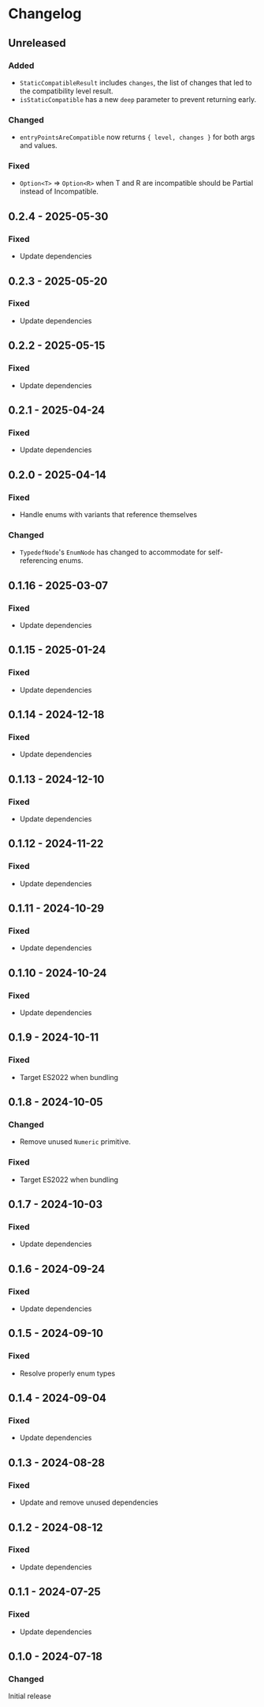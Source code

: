 # Changelog

## Unreleased

### Added

- `StaticCompatibleResult` includes `changes`, the list of changes that led to the compatibility level result.
- `isStaticCompatible` has a new `deep` parameter to prevent returning early.

### Changed

- `entryPointsAreCompatible` now returns `{ level, changes }` for both args and values.

### Fixed

- `Option<T>` => `Option<R>` when T and R are incompatible should be Partial instead of Incompatible.

## 0.2.4 - 2025-05-30

### Fixed

- Update dependencies

## 0.2.3 - 2025-05-20

### Fixed

- Update dependencies

## 0.2.2 - 2025-05-15

### Fixed

- Update dependencies

## 0.2.1 - 2025-04-24

### Fixed

- Update dependencies

## 0.2.0 - 2025-04-14

### Fixed

- Handle enums with variants that reference themselves

### Changed

- `TypedefNode`'s `EnumNode` has changed to accommodate for self-referencing enums.

## 0.1.16 - 2025-03-07

### Fixed

- Update dependencies

## 0.1.15 - 2025-01-24

### Fixed

- Update dependencies

## 0.1.14 - 2024-12-18

### Fixed

- Update dependencies

## 0.1.13 - 2024-12-10

### Fixed

- Update dependencies

## 0.1.12 - 2024-11-22

### Fixed

- Update dependencies

## 0.1.11 - 2024-10-29

### Fixed

- Update dependencies

## 0.1.10 - 2024-10-24

### Fixed

- Update dependencies

## 0.1.9 - 2024-10-11

### Fixed

- Target ES2022 when bundling

## 0.1.8 - 2024-10-05

### Changed

- Remove unused `Numeric` primitive.

### Fixed

- Target ES2022 when bundling

## 0.1.7 - 2024-10-03

### Fixed

- Update dependencies

## 0.1.6 - 2024-09-24

### Fixed

- Update dependencies

## 0.1.5 - 2024-09-10

### Fixed

- Resolve properly enum types

## 0.1.4 - 2024-09-04

### Fixed

- Update dependencies

## 0.1.3 - 2024-08-28

### Fixed

- Update and remove unused dependencies

## 0.1.2 - 2024-08-12

### Fixed

- Update dependencies

## 0.1.1 - 2024-07-25

### Fixed

- Update dependencies

## 0.1.0 - 2024-07-18

### Changed

Initial release
